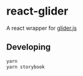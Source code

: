 # react-glider

A react wrapper for [glider.js](https://github.com/NickPiscitelli/Glider.js/)

## Developing

```sh
yarn
yarn storybook
```
